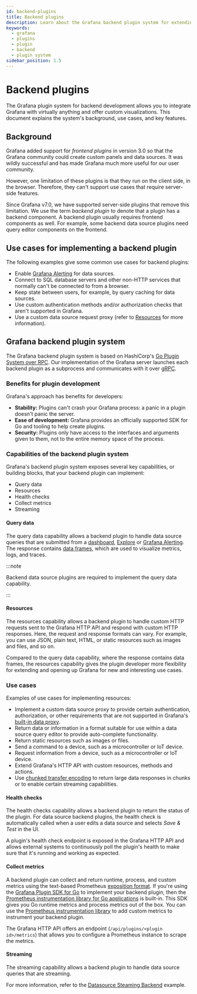 ```yaml
---
id: backend-plugins
title: Backend plugins
description: Learn about the Grafana backend plugin system for extending the features of Grafana.
keywords:
  - grafana
  - plugins
  - plugin
  - backend
  - plugin system
sidebar_position: 1.5
---
```


# Backend plugins

The Grafana plugin system for backend development allows you to integrate Grafana with virtually anything and offer custom visualizations. This document explains the system's background, use cases, and key features.

## Background

Grafana added support for _frontend plugins_ in version 3.0 so that the Grafana community could create custom panels and data sources. It was wildly successful and has made Grafana much more useful for our user community.

However, one limitation of these plugins is that they run on the client side, in the browser. Therefore, they can't support use cases that require server-side features.

Since Grafana v7.0, we have supported server-side plugins that remove this limitation. We use the term _backend plugin_ to denote that a plugin has a backend component. A backend plugin usually requires frontend components as well. For example, some backend data source plugins need query editor components on the frontend.

## Use cases for implementing a backend plugin

The following examples give some common use cases for backend plugins:

- Enable [Grafana Alerting](https://grafana.com/docs/grafana/latest/alerting/) for data sources.
- Connect to SQL database servers and other non-HTTP services that normally can't be connected to from a browser.
- Keep state between users, for example, by query caching for data sources.
- Use custom authentication methods and/or authorization checks that aren't supported in Grafana.
- Use a custom data source request proxy (refer to [Resources](#resources) for more information).

## Grafana backend plugin system

The Grafana backend plugin system is based on HashiCorp's [Go Plugin System over RPC](https://github.com/hashicorp/go-plugin). Our implementation of the Grafana server launches each backend plugin as a subprocess and communicates with it over [gRPC](https://grpc.io/).

### Benefits for plugin development

Grafana's approach has benefits for developers:

- **Stability:** Plugins can't crash your Grafana process: a panic in a plugin doesn't panic the server.
- **Ease of development:** Grafana provides an officially supported SDK for Go and tooling to help create plugins.
- **Security:** Plugins only have access to the interfaces and arguments given to them, not to the entire memory space of the process.

### Capabilities of the backend plugin system

Grafana's backend plugin system exposes several key capabilities, or building blocks, that your backend plugin can implement:

- Query data
- Resources
- Health checks
- Collect metrics
- Streaming

#### Query data

The query data capability allows a backend plugin to handle data source queries that are submitted from a [dashboard](https://grafana.com/docs/grafana/latest/dashboards), [Explore](https://grafana.com/docs/grafana/latest/explore) or [Grafana Alerting](https://grafana.com/docs/grafana/latest/alerting). The response contains [data frames](./data-frames.md), which are used to visualize metrics, logs, and traces.

:::note

Backend data source plugins are required to implement the query data capability.

:::

#### Resources

The resources capability allows a backend plugin to handle custom HTTP requests sent to the Grafana HTTP API and respond with custom HTTP responses. Here, the request and response formats can vary. For example, you can use JSON, plain text, HTML, or static resources such as images and files, and so on.

Compared to the query data capability, where the response contains data frames, the resources capability gives the plugin developer more flexibility for extending and opening up Grafana for new and interesting use cases.

### Use cases

Examples of use cases for implementing resources:

- Implement a custom data source proxy to provide certain authentication, authorization, or other requirements that are not supported in Grafana's [built-in data proxy](https://grafana.com/docs/grafana/latest/developers/http_api/#data-source-proxy-calls).
- Return data or information in a format suitable for use within a data source query editor to provide auto-complete functionality.
- Return static resources such as images or files.
- Send a command to a device, such as a microcontroller or IoT device.
- Request information from a device, such as a microcontroller or IoT device.
- Extend Grafana's HTTP API with custom resources, methods and actions.
- Use [chunked transfer encoding](https://en.wikipedia.org/wiki/Chunked_transfer_encoding) to return large data responses in chunks or to enable certain streaming capabilities.

#### Health checks

The health checks capability allows a backend plugin to return the status of the plugin. For data source backend plugins, the health check is automatically called when a user edits a data source and selects _Save & Test_ in the UI.

A plugin's health check endpoint is exposed in the Grafana HTTP API and allows external systems to continuously poll the plugin's health to make sure that it's running and working as expected.

#### Collect metrics

A backend plugin can collect and return runtime, process, and custom metrics using the text-based Prometheus [exposition format](https://prometheus.io/docs/instrumenting/exposition_formats/). If you're using the [Grafana Plugin SDK for Go](./grafana-plugin-sdk-for-go.md) to implement your backend plugin, then the [Prometheus instrumentation library for Go applications](https://github.com/prometheus/client_golang) is built-in. This SDK gives you Go runtime metrics and process metrics out of the box. You can use the [Prometheus instrumentation library](https://github.com/prometheus/client_golang) to add custom metrics to instrument your backend plugin.

The Grafana HTTP API offers an endpoint (`/api/plugins/<plugin id>/metrics`) that allows you to configure a Prometheus instance to scrape the metrics.

#### Streaming

The streaming capability allows a backend plugin to handle data source queries that are streaming. 

For more information, refer to the [Datasource Steaming Backend](https://github.com/grafana/grafana-plugin-examples/tree/main/examples/datasource-streaming-backend-websocket) example. 